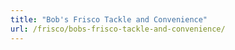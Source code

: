 ```yaml
---
title: "Bob's Frisco Tackle and Convenience"
url: /frisco/bobs-frisco-tackle-and-convenience/
---
```

